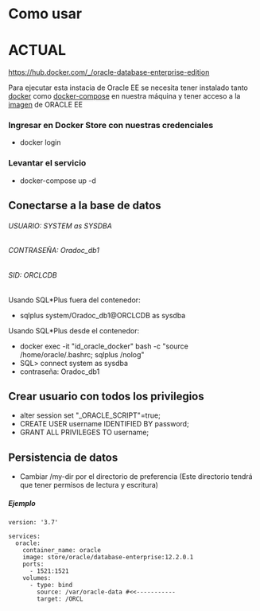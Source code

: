 # Como usar

# ACTUAL 
https://hub.docker.com/_/oracle-database-enterprise-edition


Para ejecutar esta instacia de Oracle EE se necesita tener instalado tanto [docker](https://docs.docker.com/install/) como [docker-compose](https://docs.docker.com/compose/install/) en nuestra máquina y tener acceso a la [imagen](https://hub.docker.com/_/oracle-database-enterprise-edition) de ORACLE EE

### Ingresar en Docker Store con nuestras credenciales

- docker login

### Levantar el servicio

- docker-compose up -d
 
## Conectarse a la base de datos

###### USUARIO: SYSTEM as SYSDBA
###### CONTRASEÑA: Oradoc_db1
###### SID: ORCLCDB

Usando SQL*Plus fuera del contenedor:

- sqlplus system/Oradoc_db1@ORCLCDB as sysdba

Usando SQL*Plus desde el contenedor:

- docker exec -it "id_oracle_docker" bash -c "source /home/oracle/.bashrc; sqlplus /nolog"
- SQL> connect system as sysdba
- contraseña: Oradoc_db1

## Crear usuario con todos los privilegios
- alter session set "_ORACLE_SCRIPT"=true;
- CREATE USER username IDENTIFIED BY password;
- GRANT ALL PRIVILEGES TO username;

## Persistencia de datos
- Cambiar /my-dir por el directorio de preferencia (Este directorio tendrá que tener permisos de lectura y escritura)
  
##### Ejemplo
    version: '3.7'

    services:
      oracle:
        container_name: oracle
        image: store/oracle/database-enterprise:12.2.0.1
        ports:
          - 1521:1521
        volumes:
          - type: bind
            source: /var/oracle-data #<<-----------
            target: /ORCL
